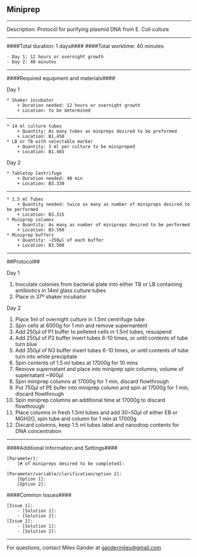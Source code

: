 Miniprep
--------------
- - - - - - - - - - - - - - - - - - - - - - - - - - - - - - - - - - - - - - - - - - - -
Description: Protocol for purifying plasmid DNA from E. Coli culture

- - - - - - - - - - - - - - - - - - - - - - - - - - - - - - - - - - - - - - - - - - - -
####Total duration: 1 days####
####Total worktime: 40 minutes

    - Day 1: 12 hours or overnight growth
    - Day 2: 40 minutes
    
- - - - - - - - - - - - - - - - - - - - - - - - - - - - - - - - - - - - - - - - - - - -

####Required equipment and materials####

Day 1

    * Shaker incubator
        + Duration needed: 12 hours or overnight growth
        + Location: to be determined
  
------

    * 14 ml culture tubes
        + Quantity: As many tubes as minpreps desired to be preformed
        + Location: B1.450
    * LB or TB with selectable marker
        + Quantity: 3 ml per culture to be minipreped
        + Location: B1.465

Day 2

    * Tabletop Centrifuge
        + Duration needed: 40 min
        + Location: B3.330
        
---------

        
    * 1.5 ml Tubes
        + Quantity needed: twice as many as number of minipreps desired to be performed
        + Location: B3.315
    * Miniprep columns
        + Quantity: As many as number of minipreps desired to be performed
        + Location: B3.560
    * Miniprep buffers
        + Quantity: ~250µl of each buffer
        + Location: B3.560
        
- - - - - - - - - - - - - - - - - - - - - - - - - - - - - - - - - - - - - - - - - - - - 

##Protocol##

Day 1

1. Inoculate colonies from bacterial plate into either TB or LB containing antibiotics in 14ml glass culture tubes
2. Place in 37º shaker incubator


Day 2

1. Place 1ml of overnight culture in 1.5ml centrifuge tube
2. Spin cells at 6000g for 1 min and remove supernantent
3. Add 250µl of P1 buffer to pelleted cells in 1.5ml tubes, resuspend
4. Add 250µl of P2 buffer invert tubes 6-10 times, or until contents of tube turn blue
5. Add 350µl of N3 buffer invert tubes 6-10 times, or until contents of tube turn into white precipitate
6. Spin contents of 1.5 ml tubes at 17000g for 10 mins
7. Remove supernatant and place into miniprep spin columns, volume of supernatant ~900µl
8. Spin miniprep columns at 17000g for 1 min, discard flowthrough
9. Put 750µl of PE bufer into miniprep column and spin at 17000g for 1 min, discard flowthrough
10. Spin miniprep columns an additional time at 17000g to discard flowthrough
11. Place columns in fresh 1.5ml tubes and add 30~50µl of either EB or MGH2O, spin tube and column for 1 min at 17000g
12. Discard columns, keep 1.5 ml tubes label and nanodrop contents for DNA concentration

- - - - - - - - - - - - - - - - - - - - - - - - - - - - - - - - - - - - - - - - - - - - 
    
    
####Additional Information and Settings####

    [Parameter]:
        [# of minipreps desired to be completed]:
     
    [Parameter/variable/clarification/option 2]:
        [Option 1]:
        [Option 2]:


####Common Issues####

    [Issue 1]:
        - [Solution 1]:
        - [Solution 2]:
    [Issue 2]:
        - [Solution 1]:
        - [Solution 2]:
- - - - - - - - - - - - - - - - - - - - - - - - - - - - - - - - - - - - - - - - - - - - 
       
For questions, contact Miles Gander at gandermiles@gmail.com    
